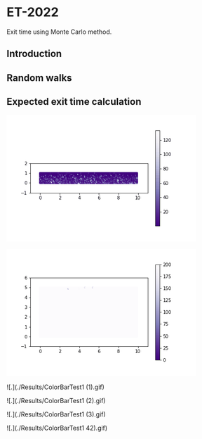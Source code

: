 # ET-2022
Exit time using Monte Carlo method. 

## Introduction


## Random walks 


## Expected exit time calculation

![.](./Results/Domainh1.gif)

![.](./Results/ColorBarTest1.gif)

![.](./Results/ColorBarTest1 (1).gif)

![.](./Results/ColorBarTest1 (2).gif)

![.](./Results/ColorBarTest1 (3).gif)

![.](./Results/ColorBarTest1 42).gif)
